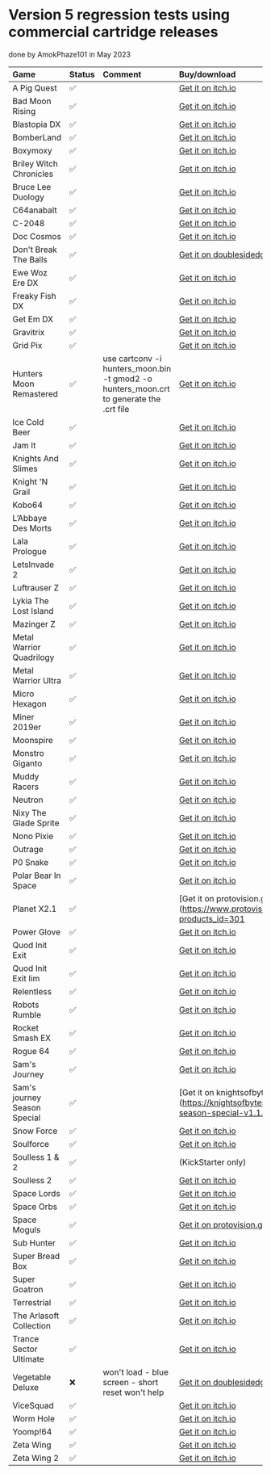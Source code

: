 Version 5 regression tests using commercial cartridge releases
==============================================================

done by AmokPhaze101 in May 2023

| Game                         | Status             | Comment                                                                                 | Buy/download
|:-----------------------------|:-------------------|:----------------------------------------------------------------------------------------|:----------------------------------------------------------------------------------------------------------------
| A Pig Quest                  | :white_check_mark: |                                                                                         | [Get it on itch.io](https://piggy18.itch.io/a-pig-quest)                                                        
| Bad Moon Rising              | :white_check_mark: |                                                                                         | [Get it on itch.io](https://psytronik.itch.io/bad-moon-rising-c64)                                              
| Blastopia DX                 | :white_check_mark: |                                                                                         | [Get it on itch.io](https://richard-tnd.itch.io/blastopiadx)                                                    
| BomberLand                   | :white_check_mark: |                                                                                         | [Get it on itch.io](https://rgcddev.itch.io/bomberland)                                                         
| Boxymoxy                     | :white_check_mark: |                                                                                         | [Get it on itch.io](https://brokenbytes.itch.io/boxymoxy)                                                       
| Briley Witch Chronicles      | :white_check_mark: |                                                                                         | [Get it on itch.io](https://sarahjaneavory.itch.io/briley-witch-chronicles)                                     
| Bruce Lee Duology            | :white_check_mark: |                                                                                         | [Get it on itch.io](https://rebel-android.itch.io/bruce-lee-duology)                                            
| C64anabalt                   | :white_check_mark: |                                                                                         | [Get it on itch.io](https://rgcddev.itch.io/c64anabalt)                                                         
| C-2048                       | :white_check_mark: |                                                                                         | [Get it on itch.io](https://rgcddev.itch.io/c-2048)                                                             
| Doc Cosmos                   | :white_check_mark: |                                                                                         | [Get it on itch.io](https://shallan64.itch.io/doc-cosmos)                                                       
| Don't Break The Balls        | :white_check_mark: |                                                                                         | [Get it on doublesidedgames.com](https://doublesidedgames.com/shop/commodore/commodore-64/dont-break-the-balls) 
| Ewe Woz Ere DX               | :white_check_mark: |                                                                                         | [Get it on itch.io](https://designchaos.itch.io/ewe-woz-ere-dx)                                                 
| Freaky Fish DX               | :white_check_mark: |                                                                                         | [Get it on itch.io](https://designchaos.itch.io/freaky-fish-dx)                                                 
| Get Em DX                    | :white_check_mark: |                                                                                         | [Get it on itch.io](https://rgcddev.itch.io/get-em-dx)                                                          
| Gravitrix                    | :white_check_mark: |                                                                                         | [Get it on itch.io](https://rgcddev.itch.io/gravitrix)                                                          
| Grid Pix                     | :white_check_mark: |                                                                                         | [Get it on itch.io](https://thalamusdigital.itch.io/gridpix)                                                    
| Hunters Moon Remastered      | :white_check_mark: | use cartconv -i hunters_moon.bin -t gmod2 -o hunters_moon.crt to generate the .crt file | [Get it on itch.io](https://thalamusdigital.itch.io/hunters-moon-remastered)                                    
| Ice Cold Beer                | :white_check_mark: |                                                                                         | [Get it on itch.io](https://itch.io/jam/c64-16kb-cartridge-game-dev-compo-2019/rate/443917)                     
| Jam It                       | :white_check_mark: |                                                                                         | [Get it on itch.io](https://throwbackgames.itch.io/jam-it)                                                      
| Knights And Slimes           | :white_check_mark: |                                                                                         | [Get it on itch.io](https://monteboyd.itch.io/knights-and-slimes)                                               
| Knight 'N Grail              | :white_check_mark: |                                                                                         | [Get it on itch.io](https://psytronik.itch.io/kng)                                                              
| Kobo64                       | :white_check_mark: |                                                                                         | [Get it on itch.io](https://rgcddev.itch.io/kobo64)                                                             
| L’Abbaye Des Morts           | :white_check_mark: |                                                                                         | [Get it on itch.io](https://doublesidedgames.com/shop/commodore/commodore-64/abbaye-des-morts)                  
| Lala Prologue                | :white_check_mark: |                                                                                         | [Get it on itch.io](https://majikeyric.itch.io/lala-prologue)                                                   
| LetsInvade 2                 | :white_check_mark: |                                                                                         | [Get it on itch.io](https://itch.io/jam/c64-16kb-cartridge-game-dev-compo-2019/rate/391321)                     
| Luftrauser Z                 | :white_check_mark: |                                                                                         | [Get it on itch.io](https://rgcddev.itch.io/luftrauserz)                                                        
| Lykia The Lost Island        | :white_check_mark: |                                                                                         | [Get it on itch.io](https://psytronik.itch.io/lykia)                                                            
| Mazinger Z                   | :white_check_mark: |                                                                                         | [Get it on itch.io](https://mazinger64.itch.io/mazinger64)                                                      
| Metal Warrior Quadrilogy     | :white_check_mark: |                                                                                         | [Get it on itch.io](https://psytronik.itch.io/metal-warrior)                                                    
| Metal Warrior Ultra          | :white_check_mark: |                                                                                         | [Get it on itch.io](https://protovision.itch.io/mw-ultra)                                                       
| Micro Hexagon                | :white_check_mark: |                                                                                         | [Get it on itch.io](https://rgcddev.itch.io/micro-hexagon)                                                      
| Miner 2019er                 | :white_check_mark: |                                                                                         | [Get it on itch.io](https://psytronik.itch.io/miner2019er)                                                      
| Moonspire                    | :white_check_mark: |                                                                                         | [Get it on itch.io](https://rgcddev.itch.io/moonspire)                                                          
| Monstro Giganto              | :white_check_mark: |                                                                                         | [Get it on itch.io](https://pirates-of-zanzibar.itch.io/monstro-giganto)                                        
| Muddy Racers                 | :white_check_mark: |                                                                                         | [Get it on itch.io](https://protovision.itch.io/muddy-racers)                                                   
| Neutron                      | :white_check_mark: |                                                                                         | [Get it on itch.io](https://sarahjaneavory.itch.io/neutron)                                                     
| Nixy The Glade Sprite        | :white_check_mark: |                                                                                         | [Get it on itch.io](https://psytronik.itch.io/nixy-c64)                                                         
| Nono Pixie                   | :white_check_mark: |                                                                                         | [Get it on itch.io](https://spacemoguls.itch.io/nono-pixie)                                                     
| Outrage                      | :white_check_mark: |                                                                                         | [Get it on itch.io](https://protovision.itch.io/outrage)                                                        
| P0 Snake                     | :white_check_mark: |                                                                                         | [Get it on itch.io](https://rgcddev.itch.io/p0-snake)                                                           
| Polar Bear In Space          | :white_check_mark: |                                                                                         | [Get it on itch.io](https://psytronik.itch.io/polar-bear-c64)                                                   
| Planet X2.1                  | :white_check_mark: |                                                                                         | [Get it on protovision.games](https://www.protovision.games/shop/product_info.php?products_id=301               
| Power Glove                  | :white_check_mark: |                                                                                         | [Get it on itch.io](https://rgcddev.itch.io/powerglove)                                                         
| Quod Init Exit               | :white_check_mark: |                                                                                         | [Get it on itch.io](https://retream.itch.io/quod-init-exit)                                                     
| Quod Init Exit Iim           | :white_check_mark: |                                                                                         | [Get it on itch.io](https://retream.itch.io/quod-init-exit-iim)                                                 
| Relentless                   | :white_check_mark: |                                                                                         | [Get it on itch.io](https://rgcddev.itch.io/relentless-64)                                                      
| Robots Rumble                | :white_check_mark: |                                                                                         | [Get it on itch.io](https://majikeyric.itch.io/robots-rumble)                                                   
| Rocket Smash EX              | :white_check_mark: |                                                                                         | [Get it on itch.io](https://rgcddev.itch.io/rocket-smash-ex)                                                    
| Rogue 64                     | :white_check_mark: |                                                                                         | [Get it on itch.io](https://badgerpunch.itch.io/rogue64)                                                        
| Sam's Journey                | :white_check_mark: |                                                                                         | [Get it on itch.io](https://protovision.itch.io/sams-journey)                                                   
| Sam's journey Season Special | :white_check_mark: |                                                                                         | [Get it on knightsofbytes.games](https://knightsofbytes.games/public/sams-journey-season-special-v1.1.zip       
| Snow Force                   | :white_check_mark: |                                                                                         | [Get it on itch.io](https://sarahjaneavory.itch.io/snow-force-c64)                                              
| Soulforce                    | :white_check_mark: |                                                                                         | [Get it on itch.io](https://protovision.itch.io/soul-force)                                                     
| Soulless 1 & 2               | :white_check_mark: |                                                                                         | (KickStarter only)                                                                                               
| Soulless 2                   | :white_check_mark: |                                                                                         | [Get it on itch.io](https://psytronik.itch.io/soulless2)                                                        
| Space Lords                  | :white_check_mark: |                                                                                         | [Get it on itch.io](https://rgcddev.itch.io/space-lords)                                                        
| Space Orbs                   | :white_check_mark: |                                                                                         | [Get it on itch.io](https://spacemoguls.itch.io/space-orbs)                                                     
| Space Moguls                 | :white_check_mark: |                                                                                         | [Get it on protovision.games](https://www.protovision.games/shop/product_info.php?products_id=230)              
| Sub Hunter                   | :white_check_mark: |                                                                                         | [Get it on itch.io](https://psytronik.itch.io/sub-hunter-c64)                                                   
| Super Bread Box              | :white_check_mark: |                                                                                         | [Get it on itch.io](https://rgcddev.itch.io/super-bread-box)                                                    
| Super Goatron                | :white_check_mark: |                                                                                         | [Get it on itch.io](https://misfit.itch.io/super-goatron)                                                       
| Terrestrial                  | :white_check_mark: |                                                                                         | [Get it on itch.io](https://psytronik.itch.io/terrestrial)                                                      
| The Arlasoft Collection      | :white_check_mark: |                                                                                         | [Get it on itch.io](https://arlagames.itch.io/the-arlasoft-c64-collection)                                      
| Trance Sector Ultimate       | :white_check_mark: |                                                                                         | [Get it on itch.io](https://rgcddev.itch.io/trance-sector-ultimate)                                             
| Vegetable Deluxe             | :x:                | won't load - blue screen - short reset won't help                                       | [Get it on doublesidedgames.com](https://doublesidedgames.com/shop/commodore/commodore-64/vegetables-deluxe)    
| ViceSquad                    | :white_check_mark: |                                                                                         | [Get it on itch.io](https://psytronik.itch.io/the-vice-squad)                                                   
| Worm Hole                    | :white_check_mark: |                                                                                         | [Get it on itch.io](https://protovision.itch.io/wormhole)                                                       
| Yoomp!64                     | :white_check_mark: |                                                                                         | [Get it on itch.io](https://rgcddev.itch.io/yoomp-64)                                                           
| Zeta Wing                    | :white_check_mark: |                                                                                         | [Get it on itch.io](https://sarahjaneavory.itch.io/zeta-wing)                                                   
| Zeta Wing 2                  | :white_check_mark: |                                                                                         | [Get it on itch.io](https://sarahjaneavory.itch.io/zeta-wing-2)                                                 
